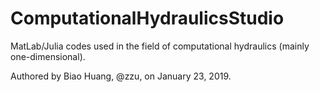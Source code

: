 # ComputationalHydraulicsStudio
MatLab/Julia codes used in the field of computational hydraulics (mainly one-dimensional).

Authored by Biao Huang, @zzu, on January 23, 2019.
